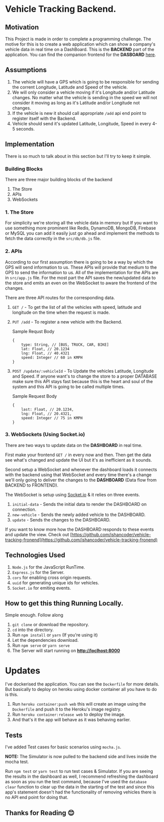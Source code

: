 # Vehicle Tracking Backend.

## Motivation
This Project is made in order to complete a programming challenge. The motive for this is to create a web application which can show a company's vehicle data in real time on a DashBoard. This is the **BACKEND** part of the application. You can find the companion frontend for the **DASBOARD** [here](https://github.com/ishancoder/vehicle-tracking-fronend).

## Assumptions
1. The vehicle will have a GPS which is going to be responsible for sending the corrent Longitude, Latitude and Speed of the vehicle.
2. We will only consider a vehicle moving if it's Longitude and/or Latitude changes. No matter what the vehicle is sending in the speed we will not consider it moving as long as it's Latitude and/or Longitude not changes.
3. If the vehicle is new it should call appropriate `/add` api end point to register itself with the Backend.
4. Vehicle should send it's updated Latitude, Longitude, Speed in every 4-5 seconds.

## Implementation
There is so much to talk about in this section but I'll try to keep it simple.

### Building Blocks
There are three major building blocks of the backend

1. The Store
2. APIs
3. WebSockets

### 1. The Store
For simplicity we're storing all the vehicle data in memory but If you want to use something more prominent like Redis, DynamoDB, MongoDB, Firebase or MySQL you can add it easily just go ahead and implement the methods to fetch the data correctly in the `src/db/db.js` file. 

### 2. APIs
According to our first assumption there is going to be a way by which the GPS will send information to us. These APIs will provide that medium to the GPS to send the information to us.
All of the implementation for the APIs are in `src/app.js` file. For the most part the API saves the new/updated data to the store and emits an even on the WebSocket to aware the frontend of the changes.

There are three API routes for the corresponding data.

1. `GET /` - To get the list of all the vehicles with speed, latitude and longitude on the time when the request is made.

2. `PUT /add` - To register a new vehicle with the Backend.    

    Sample Requst Body
    ```
    {
        type: String, // [BUS, TRUCK, CAR, BIKE]
        lat: Float, // 20.1234
        lng: Float, // 40.4321
        speed: Integer // 60 in KMPH
    }
    ```
3. `POST /update/:vehicleId` - To Update the vehicles Latitude, Longitude and Speed. If anyone want's to change the store to a proper DATABASE make sure this API stays fast because this is the heart and soul of the system and this API is going to be called multiple times.

    Sample Request Body
    ```
    {
        last: Float, // 20.1234,
        lng: Float, // 20.4321,
        speed: Integer // 75 in KMPH
    }
    ```

### 3. WebSockets (Using Socket.io)
There are two ways to update data on the **DASHBOARD** in real time. 

First make your frontend `GET /` in every now and then. Then get the data see what's changed and update the UI but it's as inefficient as it sounds.

Second setup a WebSocket and whenever the dashboard loads it connects with the backend using that WebSocket and every time there's a change we'll only going to deliver the changes to the **DASHBOARD** (Data flow from BACKEND to FRONTEND).

The WebSocket is setup using [Socket.io](https://socket.io) & it relies on three events.

1. `initial-data` - Sends the initial data to render the DASHBOARD on connection.
2. `new-vehicle` - Sends the newly added vehicle to the DASHBOARD.
3. `update` - Sends the changes to the DASHBOARD.

If you want to know more how the DASHBOARD responds to these events and update the view. Check out [https://github.com/ishancoder/vehicle-tracking-fronend](https://github.com/ishancoder/vehicle-tracking-fronend)

## Technologies Used
1. `Node.js` for the JavaScript RunTime.
2. `Express.js` for the Server.
3. `cors` for enabling cross origin requests.
4. `uuid` for generating unique ids for vehicles.
5. `Socket.io` for emiting events.

## How to get this thing Running Locally.
Simple enough. Follow along

1. `git clone` or download the repository.
2. `cd` into the directory.
4. Run `npm install` or `yarn` (If you're using it)
5. Let the dependencies download.
6. Run `npm serve` or `yarn serve`
7. The Server will start running on [**http://loclhost:8000**](http://loclhost:8000)

# Updates
I've dockerised the application. You can see the `Dockerfile` for more details. But basically to deploy on heroku using docker container all you have to do is this.

1. Run `heroku container:push web` this will create an image using the `Dockerfile` and push it to the Heroku's image registry.
2. Run `heroku container:release web` to deploy the image.
3. And that's it the app will behave as it was behaving earlier.

## Tests
I've added Test cases for basic scenarios using `mocha.js`. 

**NOTE:** The Simulator is now pulled to the backend side and lives inside the mocha test.

Run `npm test` or `yarn test` to run test cases & Simulator. If you are seeing the results in the dashboard as well, I recommend refreshing the dashboard as soon as you run the test command, because I've used the `database clear` function to clear up the data in the starting of the test and since this app's statement doesn't had the functionality of removing vehicles there is no API end point for doing that.

## Thanks for Reading 😊
